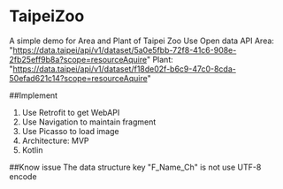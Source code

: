 # TaipeiZoo

A simple demo for Area and Plant of Taipei Zoo
Use Open data API
Area: "https://data.taipei/api/v1/dataset/5a0e5fbb-72f8-41c6-908e-2fb25eff9b8a?scope=resourceAquire"
Plant: "https://data.taipei/api/v1/dataset/f18de02f-b6c9-47c0-8cda-50efad621c14?scope=resourceAquire"

##Implement
1. Use Retrofit to get WebAPI
2. Use Navigation to maintain fragment
3. Use Picasso to load image
4. Architecture: MVP
5. Kotlin

##Know issue
The data structure key "F_Name_Ch" is not use UTF-8 encode